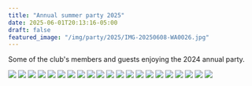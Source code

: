 ```yaml
---
title: "Annual summer party 2025"
date: 2025-06-01T20:13:16-05:00
draft: false
featured_image: "/img/party/2025/IMG-20250608-WA0026.jpg"
---
```


Some of the club's members and guests enjoying the 2024 annual party.

![](https://www.lauristonrunners.club/img/party/2025/IMG-20250608-WA0000.jpg)
![](https://www.lauristonrunners.club/img/party/2025/IMG-20250608-WA0001.jpg)
![](https://www.lauristonrunners.club/img/party/2025/IMG-20250608-WA0005.jpg)
![](https://www.lauristonrunners.club/img/party/2025/IMG-20250608-WA0008.jpg)
![](https://www.lauristonrunners.club/img/party/2025/IMG-20250608-WA0009.jpg)
![](https://www.lauristonrunners.club/img/party/2025/IMG-20250608-WA0010.jpg)
![](https://www.lauristonrunners.club/img/party/2025/IMG-20250608-WA0011.jpg)
![](https://www.lauristonrunners.club/img/party/2025/IMG-20250608-WA0014.jpg)
![](https://www.lauristonrunners.club/img/party/2025/IMG-20250608-WA0017.jpg)
![](https://www.lauristonrunners.club/img/party/2025/IMG-20250608-WA0020.jpg)
![](https://www.lauristonrunners.club/img/party/2025/IMG-20250608-WA0023.jpg)
![](https://www.lauristonrunners.club/img/party/2025/IMG-20250608-WA0024.jpg)
![](https://www.lauristonrunners.club/img/party/2025/IMG-20250608-WA0025.jpg)
![](https://www.lauristonrunners.club/img/party/2025/IMG-20250608-WA0026.jpg)
![](https://www.lauristonrunners.club/img/party/2025/IMG-20250608-WA0027.jpg)
![](https://www.lauristonrunners.club/img/party/2025/IMG-20250608-WA0028.jpg)
![](https://www.lauristonrunners.club/img/party/2025/IMG-20250608-WA0029.jpg)
![](https://www.lauristonrunners.club/img/party/2025/IMG-20250608-WA0030.jpg)
![](https://www.lauristonrunners.club/img/party/2025/IMG-20250608-WA0031.jpg)
![](https://www.lauristonrunners.club/img/party/2025/IMG-20250608-WA0034.jpg)
![](https://www.lauristonrunners.club/img/party/2025/IMG-20250608-WA0036.jpg)

